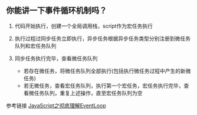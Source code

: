 ## 你能讲一下事件循环机制吗？
1. 代码开始执行，创建一个全局调用栈，script作为宏任务执行
2. 执行过程过同步任务立即执行，异步任务根据异步任务类型分别注册到微任务队列和宏任务队列
3. 同步任务执行完毕，查看微任务队列

    + 若存在微任务，将微任务队列全部执行(包括执行微任务过程中产生的新微任务)
    + 若无微任务，查看宏任务队列，执行第一个宏任务，宏任务执行完毕，查看微任务队列，重复上述操作，直至宏任务队列为空

参考链接 [JavaScript之彻底理解EventLoop](https://juejin.cn/post/7020328988715270157)